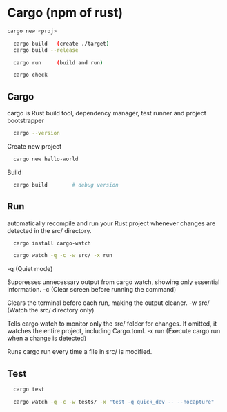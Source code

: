 # Cargo (npm of rust)

```sh
cargo new <proj>
```

```sh
  cargo build   (create ./target)
  cargo build --release

  cargo run     (build and run)

  cargo check
```

## Cargo

cargo is Rust build tool, dependency manager, test runner and project bootstrapper

```sh
  cargo --version
```

Create new project

```sh
  cargo new hello-world
```

Build

```sh
  cargo build        # debug version
```

## Run

automatically recompile and run your Rust project whenever changes are detected in the src/ directory.

```sh
  cargo install cargo-watch

  cargo watch -q -c -w src/ -x run
```

-q (Quiet mode)

Suppresses unnecessary output from cargo watch, showing only essential information.
-c (Clear screen before running the command)

Clears the terminal before each run, making the output cleaner.
-w src/ (Watch the src/ directory only)

Tells cargo watch to monitor only the src/ folder for changes.
If omitted, it watches the entire project, including Cargo.toml.
-x run (Execute cargo run when a change is detected)

Runs cargo run every time a file in src/ is modified.

## Test

```sh
  cargo test

  cargo watch -q -c -w tests/ -x "test -q quick_dev -- --nocapture"
```
